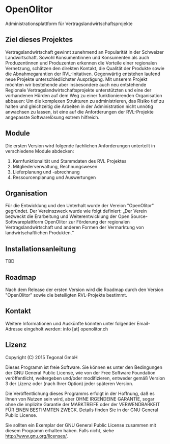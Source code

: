 # OpenOlitor
Administrationsplattform für Vertragslandwirtschaftsprojekte

## Ziel dieses Projektes
Vertragslandwirtschaft gewinnt zunehmend an Popularität in der Schweizer Landwirtschaft. Sowohl Konsumentinnen und Konsumenten als auch Produzentinnen und Produzenten erkennen die Vorteile einer regionalen Vernetzung, schätzen den direkten Kontakt, die Qualität der Produkte sowie die Abnahmegarantien der RVL-Initativen. Gegenwärtig entstehen laufend neue Projekte unterschiedlichster Ausprägung.
Mit unserem Projekt möchten wir bestehende aber insbesondere auch neu entstehende Regionale Vertragslandwirtschaftsprojekte unterstützten und eine der vorhandenen Hürden auf dem Weg zu einer funktionierenden Organisation abbauen: Um die komplexen Strukturen zu administrieren, das Risiko tief zu halten und gleichzeitig die Arbeiten in der Administration nicht unnötig anwachsen zu lassen, ist eine auf die Anforderungen der RVL-Projekte angepasste Softwarelösung extrem hilfreich.

## Module
Die ersten Version wird folgende fachlichen Anforderungen unterteilt in verschiedene Module abdecken:

1. Kernfunktionalität und Stammdaten des RVL Projektes
2. Mitgliederverwaltung, Rechnungswesen
3. Lieferplanung und -abrechnung
4. Ressourcenplanung und Auswertungen

## Organisation
Für die Entwicklung und den Unterhalt wurde der Vereion "OpenOlitor" gegründet. 
Der Vereinszweck wurde wie folgt definiert:
„Der Verein bezweckt die Erarbeitung und Weiterentwicklung der Open Source-Softwareplattform OpenOlitor zur Förderung der regionalen Vertragslandwirtschaft und anderen Formen der Vermarktung von landwirtschaftlichen Produkten.“

## Installationsanleitung
TBD

## Roadmap
Nach dem Release der ersten Version wird die Roadmap durch den Version "OpenOlitor" sowie die beteiligten RVL-Projekte bestimmt.

## Kontakt
Weitere Informationen und Auskünfte könnten unter folgender Email-Adresse eingeholt werden:
info [at] openolitor.ch

## Lizenz
Copyright (C) 2015  Tegonal GmbH

Dieses Programm ist freie Software. Sie können es unter den Bedingungen der GNU General Public License, wie von der Free Software Foundation veröffentlicht, weitergeben und/oder modifizieren, entweder gemäß Version 3 der Lizenz oder (nach Ihrer Option) jeder späteren Version.

Die Veröffentlichung dieses Programms erfolgt in der Hoffnung, daß es Ihnen von Nutzen sein wird, aber OHNE IRGENDEINE GARANTIE, sogar ohne die implizite Garantie der MARKTREIFE oder der VERWENDBARKEIT FÜR EINEN BESTIMMTEN ZWECK. Details finden Sie in der GNU General Public License.

Sie sollten ein Exemplar der GNU General Public License zusammen mit diesem Programm erhalten haben. Falls nicht, siehe <http://www.gnu.org/licenses/>.
